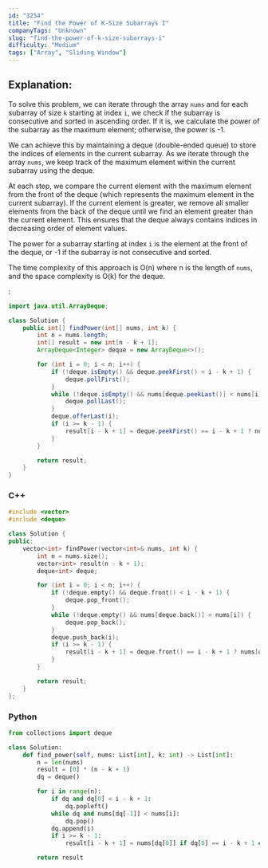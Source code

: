 ```yaml
---
id: "3254"
title: "Find the Power of K-Size Subarrays I"
companyTags: "Unknown"
slug: "find-the-power-of-k-size-subarrays-i"
difficulty: "Medium"
tags: ["Array", "Sliding Window"]
---
```


## Explanation:
To solve this problem, we can iterate through the array `nums` and for each subarray of size `k` starting at index `i`, we check if the subarray is consecutive and sorted in ascending order. If it is, we calculate the power of the subarray as the maximum element; otherwise, the power is -1.

We can achieve this by maintaining a deque (double-ended queue) to store the indices of elements in the current subarray. As we iterate through the array `nums`, we keep track of the maximum element within the current subarray using the deque.

At each step, we compare the current element with the maximum element from the front of the deque (which represents the maximum element in the current subarray). If the current element is greater, we remove all smaller elements from the back of the deque until we find an element greater than the current element. This ensures that the deque always contains indices in decreasing order of element values.

The power for a subarray starting at index `i` is the element at the front of the deque, or -1 if the subarray is not consecutive and sorted.

The time complexity of this approach is O(n) where n is the length of `nums`, and the space complexity is O(k) for the deque.

:

```java
import java.util.ArrayDeque;

class Solution {
    public int[] findPower(int[] nums, int k) {
        int n = nums.length;
        int[] result = new int[n - k + 1];
        ArrayDeque<Integer> deque = new ArrayDeque<>();

        for (int i = 0; i < n; i++) {
            if (!deque.isEmpty() && deque.peekFirst() < i - k + 1) {
                deque.pollFirst();
            }
            while (!deque.isEmpty() && nums[deque.peekLast()] < nums[i]) {
                deque.pollLast();
            }
            deque.offerLast(i);
            if (i >= k - 1) {
                result[i - k + 1] = deque.peekFirst() == i - k + 1 ? nums[deque.peekFirst()] : -1;
            }
        }

        return result;
    }
}
```

### C++
```cpp
#include <vector>
#include <deque>

class Solution {
public:
    vector<int> findPower(vector<int>& nums, int k) {
        int n = nums.size();
        vector<int> result(n - k + 1);
        deque<int> deque;

        for (int i = 0; i < n; i++) {
            if (!deque.empty() && deque.front() < i - k + 1) {
                deque.pop_front();
            }
            while (!deque.empty() && nums[deque.back()] < nums[i]) {
                deque.pop_back();
            }
            deque.push_back(i);
            if (i >= k - 1) {
                result[i - k + 1] = deque.front() == i - k + 1 ? nums[deque.front()] : -1;
            }
        }

        return result;
    }
};
```

### Python
```python
from collections import deque

class Solution:
    def find_power(self, nums: List[int], k: int) -> List[int]:
        n = len(nums)
        result = [0] * (n - k + 1)
        dq = deque()

        for i in range(n):
            if dq and dq[0] < i - k + 1:
                dq.popleft()
            while dq and nums[dq[-1]] < nums[i]:
                dq.pop()
            dq.append(i)
            if i >= k - 1:
                result[i - k + 1] = nums[dq[0]] if dq[0] == i - k + 1 else -1

        return result
```